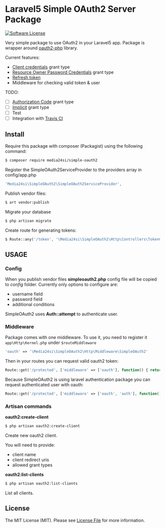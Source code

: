 # Laravel5 Simple OAuth2 Server Package

[![Software License](https://img.shields.io/badge/license-MIT-brightgreen.svg?style=flat-square)](LICENSE)

Very simple package to use OAuth2 in your Laravel5 app. Package is wrapper around [oauth2-php](https://github.com/FriendsOfSymfony/oauth2-php) library.

Current features:
- [Client credentials](https://tools.ietf.org/html/rfc6749#section-1.3.4) grant type
- [Resource Owner Password Credentials](https://tools.ietf.org/html/rfc6749#section-1.3.3)  grant type
- [Refresh token](https://tools.ietf.org/html/rfc6749#section-1.5)
- Middleware for checking valid token & user

TODO:
- [ ] [Authorization Code](https://tools.ietf.org/html/rfc6749#section-1.3.1)  grant type
- [ ] [Implicit](https://tools.ietf.org/html/rfc6749#section-1.3.2) grant type
- [ ] Test
- [ ] Integration with [Travis CI](https://travis-ci.org/)

## Install

Require this package with composer (Packagist) using the following command:

``` bash
$ composer require media24si/simple-oauth2
```

Register the SimpleOAuth2ServiceProvider to the providers array in config/app.php

``` php
'Media24si\SimpleOAuth2\SimpleOAuth2ServiceProvider',
```

Publish vendor files:
``` bash
$ art vendor:publish
```

Migrate your database
``` bash
$ php artisan migrate
```

Create route for generating tokens:
``` php
$ Route::any('/token', '\Media24si\SimpleOAuth2\Http\Controllers\TokenController@token');
```

## USAGE

### Config
When you publish vendor files **simpleoauth2.php** config file will be copied to *config* folder.
Currently only options to configure are:
- username field
- password field
- additional conditions

SimpleOAuth2 uses **Auth::attempt** to authenticate user. 

### Middleware
Package comes with one middleware. To use it, you need to register it `app\Http\Kernel.php` under `$routeMiddleware`
``` php
'oauth' => '\Media24si\SimpleOAuth2\Http\Middleware\SimpleOAuth2'
```

Then in your routes you can request valid oauth2 token:
``` php
Route::get('/protected', ['middleware' => ['oauth'], function() { return 'Protected resource'; }]);
```
Because SimpleOAuth2 is using laravel authentication package you can request authenticated user with oauth:
``` php
Route::get('/protected', ['middleware' => ['oauth', 'auth'], function() { return 'Protected resource with valid user'; }]);
```

### Artisan commands

**oauth2:create-client**

``` bash
$ php artisan oauth2:create-client
```
Create new oauth2 client.

You will need to provide:
- client name
- client redirect uris
- allowed grant types

**oauth2:list-clients**
``` bash
$ php artisan oauth2:list-clients
```
List all clients.


## License

The MIT License (MIT). Please see [License File](LICENSE.md) for more information.